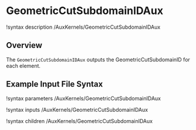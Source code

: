 # GeometricCutSubdomainIDAux

!syntax description /AuxKernels/GeometricCutSubdomainIDAux

## Overview

The `GeometricCutSubdomainIDAux` outputs the GeometricCutSubdomainID for each element.

## Example Input File Syntax

!syntax parameters /AuxKernels/GeometricCutSubdomainIDAux

!syntax inputs /AuxKernels/GeometricCutSubdomainIDAux

!syntax children /AuxKernels/GeometricCutSubdomainIDAux
